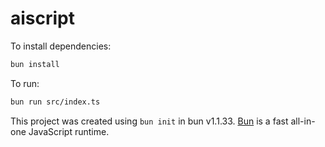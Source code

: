 # aiscript

To install dependencies:

```bash
bun install
```

To run:

```bash
bun run src/index.ts
```

This project was created using `bun init` in bun v1.1.33. [Bun](https://bun.sh) is a fast all-in-one JavaScript runtime.

